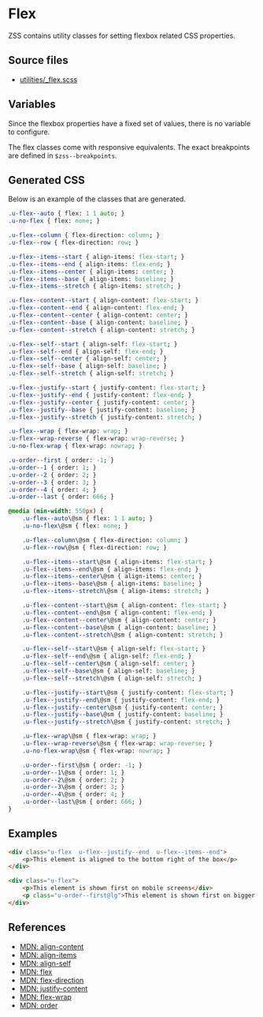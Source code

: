 # Flex

ZSS contains utility classes for setting flexbox related CSS properties.

## Source files

- [utilities/_flex.scss](../../src/utilities/_flex.scss)

## Variables

Since the flexbox properties have a fixed set of values, there is no variable to configure.   

The flex classes come with responsive equivalents. The exact breakpoints are defined in `$zss--breakpoints`.

## Generated CSS

Below is an example of the classes that are generated.

```sass
.u-flex--auto { flex: 1 1 auto; }
.u-no-flex { flex: none; }

.u-flex--column { flex-direction: column; }
.u-flex--row { flex-direction: row; }

.u-flex--items--start { align-items: flex-start; }
.u-flex--items--end { align-items: flex-end; }
.u-flex--items--center { align-items: center; }
.u-flex--items--base { align-items: baseline; }
.u-flex--items--stretch { align-items: stretch; }

.u-flex--content--start { align-content: flex-start; }
.u-flex--content--end { align-content: flex-end; }
.u-flex--content--center { align-content: center; }
.u-flex--content--base { align-content: baseline; }
.u-flex--content--stretch { align-content: stretch; }

.u-flex--self--start { align-self: flex-start; }
.u-flex--self--end { align-self: flex-end; }
.u-flex--self--center { align-self: center; }
.u-flex--self--base { align-self: baseline; }
.u-flex--self--stretch { align-self: stretch; }

.u-flex--justify--start { justify-content: flex-start; }
.u-flex--justify--end { justify-content: flex-end; }
.u-flex--justify--center { justify-content: center; }
.u-flex--justify--base { justify-content: baseline; }
.u-flex--justify--stretch { justify-content: stretch; }

.u-flex--wrap { flex-wrap: wrap; }
.u-flex--wrap-reverse { flex-wrap: wrap-reverse; }
.u-no-flex-wrap { flex-wrap: nowrap; }

.u-order--first { order: -1; }
.u-order--1 { order: 1; }
.u-order--2 { order: 2; }
.u-order--3 { order: 3; }
.u-order--4 { order: 4; }
.u-order--last { order: 666; }

@media (min-width: 550px) {
    .u-flex--auto\@sm { flex: 1 1 auto; }
    .u-no-flex\@sm { flex: none; }

    .u-flex--column\@sm { flex-direction: column; }
    .u-flex--row\@sm { flex-direction: row; }

    .u-flex--items--start\@sm { align-items: flex-start; }
    .u-flex--items--end\@sm { align-items: flex-end; }
    .u-flex--items--center\@sm { align-items: center; }
    .u-flex--items--base\@sm { align-items: baseline; }
    .u-flex--items--stretch\@sm { align-items: stretch; }

    .u-flex--content--start\@sm { align-content: flex-start; }
    .u-flex--content--end\@sm { align-content: flex-end; }
    .u-flex--content--center\@sm { align-content: center; }
    .u-flex--content--base\@sm { align-content: baseline; }
    .u-flex--content--stretch\@sm { align-content: stretch; }

    .u-flex--self--start\@sm { align-self: flex-start; }
    .u-flex--self--end\@sm { align-self: flex-end; }
    .u-flex--self--center\@sm { align-self: center; }
    .u-flex--self--base\@sm { align-self: baseline; }
    .u-flex--self--stretch\@sm { align-self: stretch; }

    .u-flex--justify--start\@sm { justify-content: flex-start; }
    .u-flex--justify--end\@sm { justify-content: flex-end; }
    .u-flex--justify--center\@sm { justify-content: center; }
    .u-flex--justify--base\@sm { justify-content: baseline; }
    .u-flex--justify--stretch\@sm { justify-content: stretch; }

    .u-flex--wrap\@sm { flex-wrap: wrap; }
    .u-flex--wrap-reverse\@sm { flex-wrap: wrap-reverse; }
    .u-no-flex-wrap\@sm { flex-wrap: nowrap; }

    .u-order--first\@sm { order: -1; }
    .u-order--1\@sm { order: 1; }
    .u-order--2\@sm { order: 2; }
    .u-order--3\@sm { order: 3; }
    .u-order--4\@sm { order: 4; }
    .u-order--last\@sm { order: 666; }
}
```

## Examples

```html
<div class="u-flex  u-flex--justify--end  u-flex--items--end">
    <p>This element is aligned to the bottom right of the box</p>
</div>
```

```html
<div class="u-flex">
    <p>This element is shown first on mobile screens</div>
    <p class="u-order--first@lg">This element is shown first on bigger screens</p> 
</div>
```

## References

- [MDN: align-content](https://developer.mozilla.org/en/docs/Web/CSS/align-content)
- [MDN: align-items](https://developer.mozilla.org/en/docs/Web/CSS/align-items)
- [MDN: align-self](https://developer.mozilla.org/en/docs/Web/CSS/align-self)
- [MDN: flex](https://developer.mozilla.org/en/docs/Web/CSS/flex)
- [MDN: flex-direction](https://developer.mozilla.org/en/docs/Web/CSS/flex-direction)
- [MDN: justify-content](https://developer.mozilla.org/en/docs/Web/CSS/justify-content)
- [MDN: flex-wrap](https://developer.mozilla.org/en/docs/Web/CSS/flex-wrap)
- [MDN: order](https://developer.mozilla.org/en/docs/Web/CSS/order)
